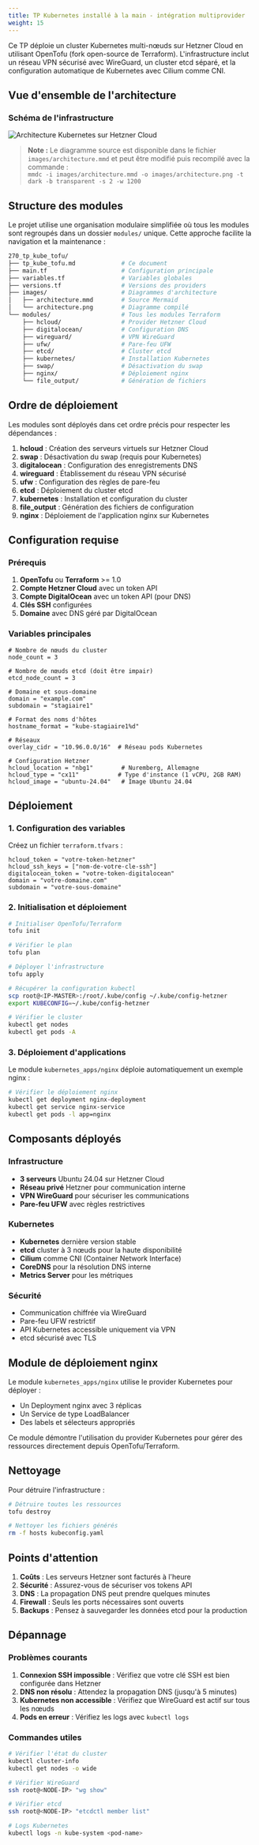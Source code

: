```yaml
---
title: TP Kubernetes installé à la main - intégration multiprovider
weight: 15
---
```


Ce TP déploie un cluster Kubernetes multi-nœuds sur Hetzner Cloud en utilisant OpenTofu (fork open-source de Terraform). L'infrastructure inclut un réseau VPN sécurisé avec WireGuard, un cluster etcd séparé, et la configuration automatique de Kubernetes avec Cilium comme CNI.

## Vue d'ensemble de l'architecture

### Schéma de l'infrastructure

![Architecture Kubernetes sur Hetzner Cloud](images/architecture.png)

> **Note :** Le diagramme source est disponible dans le fichier `images/architecture.mmd` et peut être modifié puis recompilé avec la commande :  
> `mmdc -i images/architecture.mmd -o images/architecture.png -t dark -b transparent -s 2 -w 1200`

## Structure des modules

Le projet utilise une organisation modulaire simplifiée où tous les modules sont regroupés dans un dossier `modules/` unique. Cette approche facilite la navigation et la maintenance :

```sh
270_tp_kube_tofu/
├── tp_kube_tofu.md             # Ce document
├── main.tf                     # Configuration principale
├── variables.tf                # Variables globales
├── versions.tf                 # Versions des providers
├── images/                     # Diagrammes d'architecture
│   ├── architecture.mmd        # Source Mermaid
│   └── architecture.png        # Diagramme compilé
└── modules/                    # Tous les modules Terraform
    ├── hcloud/                 # Provider Hetzner Cloud
    ├── digitalocean/           # Configuration DNS
    ├── wireguard/              # VPN WireGuard
    ├── ufw/                    # Pare-feu UFW
    ├── etcd/                   # Cluster etcd
    ├── kubernetes/             # Installation Kubernetes
    ├── swap/                   # Désactivation du swap
    ├── nginx/                  # Déploiement nginx
    └── file_output/            # Génération de fichiers
```

## Ordre de déploiement

Les modules sont déployés dans cet ordre précis pour respecter les dépendances :

1. **hcloud** : Création des serveurs virtuels sur Hetzner Cloud
2. **swap** : Désactivation du swap (requis pour Kubernetes)
3. **digitalocean** : Configuration des enregistrements DNS
4. **wireguard** : Établissement du réseau VPN sécurisé
5. **ufw** : Configuration des règles de pare-feu
6. **etcd** : Déploiement du cluster etcd
7. **kubernetes** : Installation et configuration du cluster
8. **file_output** : Génération des fichiers de configuration
9. **nginx** : Déploiement de l'application nginx sur Kubernetes

## Configuration requise

### Prérequis

1. **OpenTofu** ou **Terraform** >= 1.0
2. **Compte Hetzner Cloud** avec un token API
3. **Compte DigitalOcean** avec un token API (pour DNS)
4. **Clés SSH** configurées
5. **Domaine** avec DNS géré par DigitalOcean

### Variables principales

```hcl
# Nombre de nœuds du cluster
node_count = 3

# Nombre de nœuds etcd (doit être impair)
etcd_node_count = 3

# Domaine et sous-domaine
domain = "example.com"
subdomain = "stagiaire1"

# Format des noms d'hôtes
hostname_format = "kube-stagiaire1%d"

# Réseaux
overlay_cidr = "10.96.0.0/16"  # Réseau pods Kubernetes

# Configuration Hetzner
hcloud_location = "nbg1"        # Nuremberg, Allemagne
hcloud_type = "cx11"           # Type d'instance (1 vCPU, 2GB RAM)
hcloud_image = "ubuntu-24.04"   # Image Ubuntu 24.04
```

## Déploiement

### 1. Configuration des variables

Créez un fichier `terraform.tfvars` :

```hcl
hcloud_token = "votre-token-hetzner"
hcloud_ssh_keys = ["nom-de-votre-cle-ssh"]
digitalocean_token = "votre-token-digitalocean"
domain = "votre-domaine.com"
subdomain = "votre-sous-domaine"
```

### 2. Initialisation et déploiement

```bash
# Initialiser OpenTofu/Terraform
tofu init

# Vérifier le plan
tofu plan

# Déployer l'infrastructure
tofu apply

# Récupérer la configuration kubectl
scp root@<IP-MASTER>:/root/.kube/config ~/.kube/config-hetzner
export KUBECONFIG=~/.kube/config-hetzner

# Vérifier le cluster
kubectl get nodes
kubectl get pods -A
```

### 3. Déploiement d'applications

Le module `kubernetes_apps/nginx` déploie automatiquement un exemple nginx :

```bash
# Vérifier le déploiement nginx
kubectl get deployment nginx-deployment
kubectl get service nginx-service
kubectl get pods -l app=nginx
```

## Composants déployés

### Infrastructure

- **3 serveurs** Ubuntu 24.04 sur Hetzner Cloud
- **Réseau privé** Hetzner pour communication interne
- **VPN WireGuard** pour sécuriser les communications
- **Pare-feu UFW** avec règles restrictives

### Kubernetes

- **Kubernetes** dernière version stable
- **etcd** cluster à 3 nœuds pour la haute disponibilité
- **Cilium** comme CNI (Container Network Interface)
- **CoreDNS** pour la résolution DNS interne
- **Metrics Server** pour les métriques

### Sécurité

- Communication chiffrée via WireGuard
- Pare-feu UFW restrictif
- API Kubernetes accessible uniquement via VPN
- etcd sécurisé avec TLS

## Module de déploiement nginx

Le module `kubernetes_apps/nginx` utilise le provider Kubernetes pour déployer :

- Un Deployment nginx avec 3 réplicas
- Un Service de type LoadBalancer
- Des labels et sélecteurs appropriés

Ce module démontre l'utilisation du provider Kubernetes pour gérer des ressources directement depuis OpenTofu/Terraform.

## Nettoyage

Pour détruire l'infrastructure :

```bash
# Détruire toutes les ressources
tofu destroy

# Nettoyer les fichiers générés
rm -f hosts kubeconfig.yaml
```

## Points d'attention

1. **Coûts** : Les serveurs Hetzner sont facturés à l'heure
2. **Sécurité** : Assurez-vous de sécuriser vos tokens API
3. **DNS** : La propagation DNS peut prendre quelques minutes
4. **Firewall** : Seuls les ports nécessaires sont ouverts
5. **Backups** : Pensez à sauvegarder les données etcd pour la production

## Dépannage

### Problèmes courants

1. **Connexion SSH impossible** : Vérifiez que votre clé SSH est bien configurée dans Hetzner
2. **DNS non résolu** : Attendez la propagation DNS (jusqu'à 5 minutes)
3. **Kubernetes non accessible** : Vérifiez que WireGuard est actif sur tous les nœuds
4. **Pods en erreur** : Vérifiez les logs avec `kubectl logs`

### Commandes utiles

```bash
# Vérifier l'état du cluster
kubectl cluster-info
kubectl get nodes -o wide

# Vérifier WireGuard
ssh root@<NODE-IP> "wg show"

# Vérifier etcd
ssh root@<NODE-IP> "etcdctl member list"

# Logs Kubernetes
kubectl logs -n kube-system <pod-name>
```